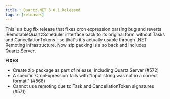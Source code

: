 ```yaml
---
title : Quartz.NET 3.0.1 Released
tags : [releases]
---
```


This is a bug fix release that fixes cron expression parsing bug and reverts IRemotableQuartzScheduler
interface back to its original form without Tasks and CancellationTokens - so that's it's actually usable
through .NET Remoting infrastructure. Now zip packing is also back and includes Quartz.Server.

__FIXES__

* Create zip package as part of release, including Quartz.Server (#572)
* A specific CronExpression fails with "Input string was not in a correct format." (#568)
* Cannot use remoting due to Task and CancellationToken signatures (#571)

<Download />
